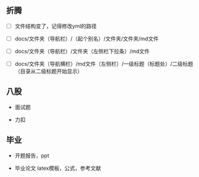 ## 折腾

- [ ] 文件结构变了，记得修改yml的路径
- [ ] docs/文件夹（导航栏）/（起个别名）/文件夹/文件夹/md文件
- [ ] docs/文件夹（导航栏）/文件夹（左侧栏下拉条）/md文件
- [ ] docs/文件夹（导航横栏）/md文件（左侧栏）/一级标题（标题处）/二级标题（目录从二级标题开始显示）



## 八股

- 面试题

- 力扣

  

## 毕业

- 开题报告，ppt

- 毕业论文 latex模板，公式，参考文献

  
